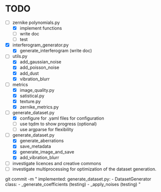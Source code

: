 # TODO

- [ ] zernike polynomials.py
    - [X] implement functions
    - [ ] write doc
    - [ ] test

- [X] interferogram_generator.py 
    - [X] generate_interferogram (write doc)

- [ ] utils.py
    - [X] add_gaussian_noise
    - [X] add_poisson_noise
    - [X] add_dust
    - [X] vibration_blurr 

- [ ] metrics
    - [X] image_quality.py
    - [X] satistical.py
    - [X] texture.py
    - [X] zernike_metrics.py

- [ ] generate_dataset.py
    - [X] configure for .yaml files for configuration
    - [ ] use tqdm to show progress (optional)
    - [ ] use argparse for flexibility

- [ ] generate_dataset.py
    - [X] generate_aberrations
    - [X] save_metadata
    - [X] generate_image_and_save
    - [X] add_vibration_blurr

- [ ] investigate licences and creative commons
- [ ] investigate multiprocessing for optimization of the dataset generation.  

git commit -m "
implemented: 
    generate_dataset.py:
        - DatasetGenerator class: 
            - _generate_coefficients (testing)
            - _apply_noises (testing)
"